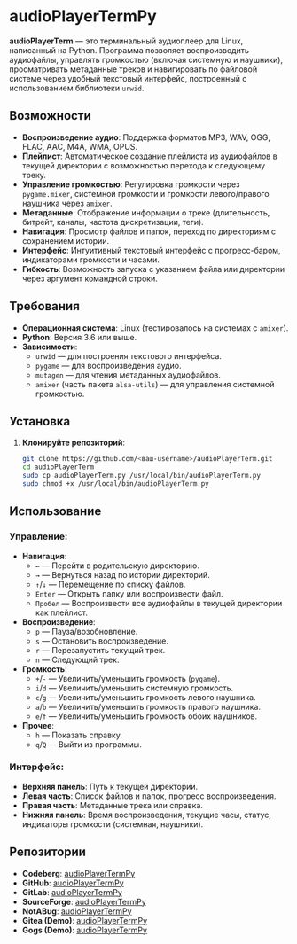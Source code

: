 # audioPlayerTermPy

**audioPlayerTerm** — это терминальный аудиоплеер для Linux, написанный на Python. Программа позволяет воспроизводить аудиофайлы, управлять громкостью (включая системную и наушники), просматривать метаданные треков и навигировать по файловой системе через удобный текстовый интерфейс, построенный с использованием библиотеки `urwid`.

## Возможности

- **Воспроизведение аудио**: Поддержка форматов MP3, WAV, OGG, FLAC, AAC, M4A, WMA, OPUS.
- **Плейлист**: Автоматическое создание плейлиста из аудиофайлов в текущей директории с возможностью перехода к следующему треку.
- **Управление громкостью**: Регулировка громкости через `pygame.mixer`, системной громкости и громкости левого/правого наушника через `amixer`.
- **Метаданные**: Отображение информации о треке (длительность, битрейт, каналы, частота дискретизации, теги).
- **Навигация**: Просмотр файлов и папок, переход по директориям с сохранением истории.
- **Интерфейс**: Интуитивный текстовый интерфейс с прогресс-баром, индикаторами громкости и часами.
- **Гибкость**: Возможность запуска с указанием файла или директории через аргумент командной строки.

## Требования

- **Операционная система**: Linux (тестировалось на системах с `amixer`).
- **Python**: Версия 3.6 или выше.
- **Зависимости**:
  - `urwid` — для построения текстового интерфейса.
  - `pygame` — для воспроизведения аудио.
  - `mutagen` — для чтения метаданных аудиофайлов.
  - `amixer` (часть пакета `alsa-utils`) — для управления системной громкостью.

## Установка

1. **Клонируйте репозиторий**:
   ```bash
   git clone https://github.com/<ваш-username>/audioPlayerTerm.git
   cd audioPlayerTerm
   sudo cp audioPlayerTerm.py /usr/local/bin/audioPlayerTerm.py
   sudo chmod +x /usr/local/bin/audioPlayerTerm.py

## Использование

### Управление:
- **Навигация**:
  - `←` — Перейти в родительскую директорию.
  - `→` — Вернуться назад по истории директорий.
  - `↑`/`↓` — Перемещение по списку файлов.
  - `Enter` — Открыть папку или воспроизвести файл.
  - `Пробел` — Воспроизвести все аудиофайлы в текущей директории как плейлист.
- **Воспроизведение**:
  - `p` — Пауза/возобновление.
  - `s` — Остановить воспроизведение.
  - `r` — Перезапустить текущий трек.
  - `n` — Следующий трек.
- **Громкость**:
  - `+`/`-` — Увеличить/уменьшить громкость (`pygame`).
  - `i`/`d` — Увеличить/уменьшить системную громкость.
  - `c`/`g` — Увеличить/уменьшить громкость левого наушника.
  - `a`/`b` — Увеличить/уменьшить громкость правого наушника.
  - `e`/`f` — Увеличить/уменьшить громкость обоих наушников.
- **Прочее**:
  - `h` — Показать справку.
  - `q`/`Q` — Выйти из программы.

### Интерфейс:
- **Верхняя панель**: Путь к текущей директории.
- **Левая часть**: Список файлов и папок, прогресс воспроизведения.
- **Правая часть**: Метаданные трека или справка.
- **Нижняя панель**: Время воспроизведения, текущие часы, статус, индикаторы громкости (системная, наушники).

## Репозитории
- **Codeberg**:     [audioPlayerTermPy](https://codeberg.org/Grannik/audioPlayerTermPy)
- **GitHub**:       [audioPlayerTermPy]()
- **GitLab**:       [audioPlayerTermPy]()
- **SourceForge**:  [audioPlayerTermPy]()
- **NotABug**:      [audioPlayerTermPy]()
- **Gitea (Demo)**: [audioPlayerTermPy]()
- **Gogs (Demo)**:  [audioPlayerTermPy]()
